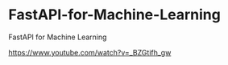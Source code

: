 # FastAPI-for-Machine-Learning
FastAPI for Machine Learning


https://www.youtube.com/watch?v=_BZGtifh_gw

